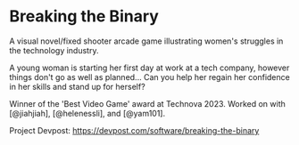 # Breaking the Binary

A visual novel/fixed shooter arcade game illustrating women's struggles in the technology industry.

A young woman is starting her first day at work at a tech company, however things don't go as well as planned... Can you help her regain her confidence in her skills and stand up for herself?

Winner of the 'Best Video Game' award at Technova 2023. Worked on with [@jiahjiah], [@helenessli], and [@yam101].

Project Devpost: https://devpost.com/software/breaking-the-binary
